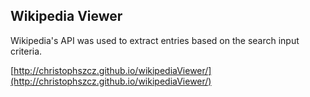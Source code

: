 ## Wikipedia Viewer

Wikipedia's API was used to extract entries based on the search input criteria.

[http://christophszcz.github.io/wikipediaViewer/](http://christophszcz.github.io/wikipediaViewer/)
